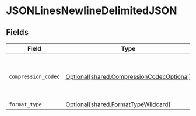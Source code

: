 # JSONLinesNewlineDelimitedJSON


## Fields

| Field                                                                                        | Type                                                                                         | Required                                                                                     | Description                                                                                  |
| -------------------------------------------------------------------------------------------- | -------------------------------------------------------------------------------------------- | -------------------------------------------------------------------------------------------- | -------------------------------------------------------------------------------------------- |
| `compression_codec`                                                                          | [Optional[shared.CompressionCodecOptional]](../../models/shared/compressioncodecoptional.md) | :heavy_minus_sign:                                                                           | The compression algorithm used to compress data.                                             |
| `format_type`                                                                                | [Optional[shared.FormatTypeWildcard]](../../models/shared/formattypewildcard.md)             | :heavy_minus_sign:                                                                           | N/A                                                                                          |